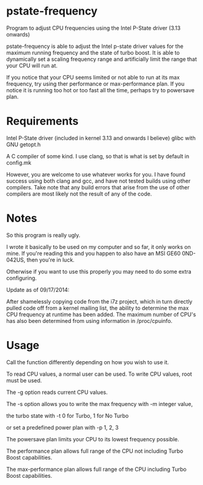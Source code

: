 pstate-frequency
================

Program to adjust CPU frequencies using the Intel P-State driver (3.13 onwards)

pstate-frequency is able to adjust the Intel p-state driver values for the maximum running frequency 
and the state of turbo boost. It is able to dynamically set a scaling frequency range and
artificially limit the range that your CPU will run at.

If you notice that your CPU seems limited or not able to run at its max frequency, try 
using ther performance or max-performance plan. If you notice it is running too hot or too fast
all the time, perhaps try to powersave plan.

Requirements
============

Intel P-State driver (included in kernel 3.13 and onwards I believe)
glibc with GNU getopt.h

A C compiler of some kind. I use clang, so that is what is set by default in
config.mk

However, you are welcome to use whatever works for you. I have found success using both
clang and gcc, and have not tested builds using other compilers. Take note that any build errors 
that arise from the use of other compilers are most likely not the result of any of the code.

Notes
=====

So this program is really ugly.

I wrote it basically to be used on my computer and so far, it only works on mine.
If you're reading this and you happen to also have an MSI GE60 0ND-042US, then you're in luck.

Otherwise if you want to use this properly you may need to do some extra configuring.

Update as of 09/17/2014:

After shamelessly copying code from the i7z project, which in turn directly pulled code off from a 
kernel mailing list, the ability to determine the max CPU frequency at runtime has been added.
The maximum number of CPU's has also been determined from using information in /proc/cpuinfo.


Usage
=====

Call the function differently depending on how you wish to use it.

To read CPU values, a normal user can be used.
To write CPU values, root must be used.

The -g option reads current CPU values.

The -s option allows you to write the max frequency with -m integer value, 

the turbo state with -t 0 for Turbo, 1 for No Turbo

or set a predefined power plan with -p 1, 2, 3

The powersave plan limits your CPU to its lowest frequency possible.

The performance plan allows full range of the CPU not including Turbo Boost capabilities.

The max-performance plan allows full range of the CPU including Turbo Boost capabilities.

